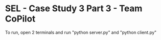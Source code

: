 # SEL - Case Study 3 Part 3 - Team CoPilot

To run, open 2 terminals and run "python server.py" and "python client.py"